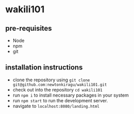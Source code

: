 # wakili101

## pre-requisites
 - Node
 - npm
 - git
 
## installation instructions
 - clone the repository using ```git clone git@github.com:newtonkiragu/wakili101.git```
 - check out into the repository ```cd wakili101```
 - run `npm i` to install necessary packages in your system
 - run ```npm start``` to run the development server.
 - navigate to ```localhost:8080/landing.html```
